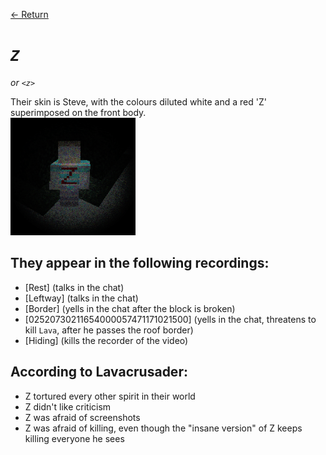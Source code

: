 [← Return](../characters/README.md)

 # ***`Z`*** 
 *or `<z>`* 
 
 Their skin is Steve, with the colours diluted white and a red 'Z' superimposed on the front body. </br>
 <img src="https://github.com/EfficientParadox57/lavacrusader/blob/main/assets/images/z-avatar.png" width = "200"/>
 
## They appear in the following recordings:
 * [Rest] (talks in the chat)
 * [Leftway] (talks in the chat)
 * [Border] (yells in the chat after the block is broken)
 * [02520730211654000057471171021500] (yells in the chat, threatens to kill `Lava`, after he passes the roof border)
 * [Hiding] (kills the recorder of the video)

 
## According to Lavacrusader:
* Z tortured every other spirit in their world
* Z didn't like criticism
* Z was afraid of screenshots
* Z was afraid of killing, even though the "insane version" of Z keeps killing everyone he sees



